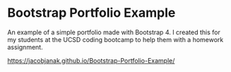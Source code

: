 # Bootstrap Portfolio Example

An example of a simple portfolio made with Bootstrap 4. I created this for my students at the UCSD coding bootcamp to help them with a homework assignment.

https://jacobjanak.github.io/Bootstrap-Portfolio-Example/
